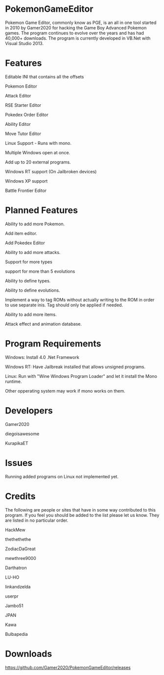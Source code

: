 PokemonGameEditor
=================
Pokemon Game Editor, commonly know as PGE, is an all in one tool started in 2010 by Gamer2020 for hacking the Game Boy Advanced Pokemon games. The program continues to evolve over the years and has had 40,000+ downloads. The program is currently developed in VB.Net with Visual Studio 2013.

Features
=================
Editable INI that contains all the offsets

Pokemon Editor

Attack Editor

RSE Starter Editor

Pokedex Order Editor

Ability Editor

Move Tutor Editor

Linux Support - Runs with mono.

Multiple Windows open at once.

Add up to 20 external programs.

Windows RT support (On Jailbroken devices)

Windows XP support

Battle Frontier Editor

Planned Features
=================

Ability to add more Pokemon.

Add item editor.

Add Pokedex Editor

Ability to add more attacks.

Support for more types

support for more than 5 evolutions

Ability to define types.

Ability to define evolutions.

Implement a way to tag ROMs without actually writing to the ROM in order to use separate inis. Tag should only be applied if needed.

Ability to add more items.

Attack effect and animation database.

Program Requirements
====================

Windows: Install 4.0 .Net Framework

Windows RT: Have Jailbreak installed that allows unsigned programs.

Linux: Run with "Wine Windows Program Loader" and let it install the Mono runtime.

Other opperating system may work if mono works on them.

Developers
=================
Gamer2020

diegoisawesome

KurapikaET

Issues
=================
Running added programs on Linux not implemented yet.

Credits
=================

The following are people or sites that have in some way contributed to this program. If you feel you should be added to the list please let us know. They are listed in no particular order.

HackMew

thethethethe

ZodiacDaGreat

mewthree9000

Darthatron

LU-HO

linkandzelda

userpr

Jambo51

JPAN

Kawa

Bulbapedia

Downloads
================================
https://github.com/Gamer2020/PokemonGameEditor/releases
